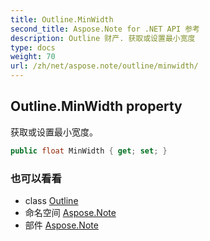 ```yaml
---
title: Outline.MinWidth
second_title: Aspose.Note for .NET API 参考
description: Outline 财产. 获取或设置最小宽度
type: docs
weight: 70
url: /zh/net/aspose.note/outline/minwidth/
---
```

## Outline.MinWidth property

获取或设置最小宽度。

```csharp
public float MinWidth { get; set; }
```

### 也可以看看

* class [Outline](../)
* 命名空间 [Aspose.Note](../../outline/)
* 部件 [Aspose.Note](../../../)


